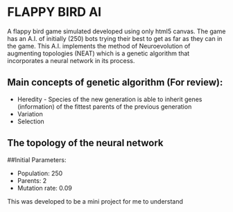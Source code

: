 # FLAPPY BIRD AI
A flappy bird game simulated developed using only html5 canvas.
The game has an A.I. of initially (250) bots trying their best to get as far as they can in the game. This A.I. implements the method of Neuroevolution of augmenting topologies (NEAT) which is a genetic algorithm that incorporates a neural network in its process.

## Main concepts of genetic algorithm (For review):
- Heredity - Species of the new generation is able to inherit genes (information) of the fittest parents of the previous generation
- Variation
- Selection

## The topology of the neural network

##Initial Parameters:
- Population: 250
- Parents: 2
- Mutation rate: 0.09


This was developed to be a mini project for me to understand